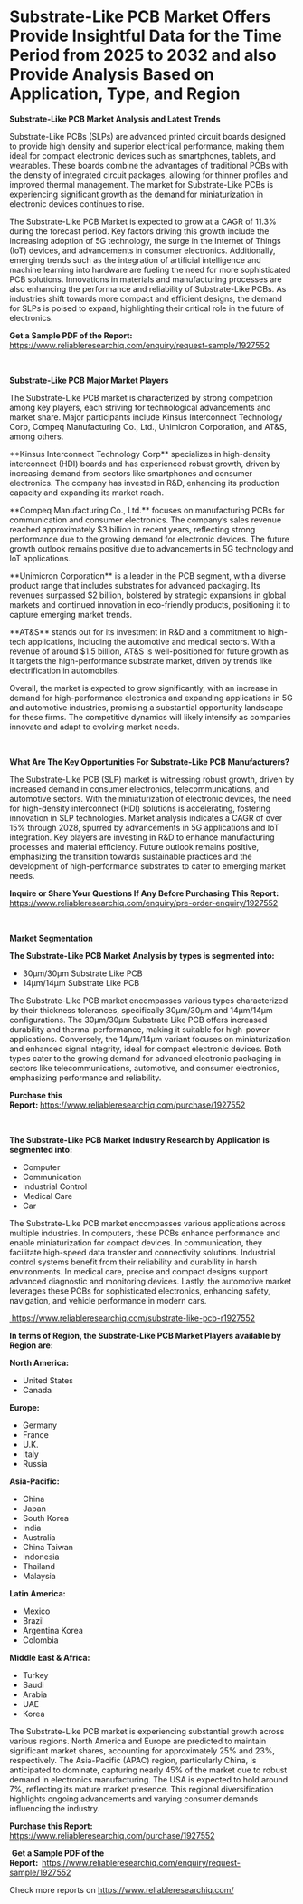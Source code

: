 <p><h1>Substrate-Like PCB Market Offers Provide Insightful Data for the Time Period from 2025 to 2032 and also Provide Analysis Based on Application, Type, and Region</h1></p><p><strong>Substrate-Like PCB Market Analysis and Latest Trends</strong></p>
<p><p>Substrate-Like PCBs (SLPs) are advanced printed circuit boards designed to provide high density and superior electrical performance, making them ideal for compact electronic devices such as smartphones, tablets, and wearables. These boards combine the advantages of traditional PCBs with the density of integrated circuit packages, allowing for thinner profiles and improved thermal management. The market for Substrate-Like PCBs is experiencing significant growth as the demand for miniaturization in electronic devices continues to rise.</p><p>The Substrate-Like PCB Market is expected to grow at a CAGR of 11.3% during the forecast period. Key factors driving this growth include the increasing adoption of 5G technology, the surge in the Internet of Things (IoT) devices, and advancements in consumer electronics. Additionally, emerging trends such as the integration of artificial intelligence and machine learning into hardware are fueling the need for more sophisticated PCB solutions. Innovations in materials and manufacturing processes are also enhancing the performance and reliability of Substrate-Like PCBs. As industries shift towards more compact and efficient designs, the demand for SLPs is poised to expand, highlighting their critical role in the future of electronics.</p></p>
<p><strong>Get a Sample PDF of the Report:&nbsp;</strong> <a href="https://www.reliableresearchiq.com/enquiry/request-sample/1927552?utm_campaign=2101&utm_medium=2&utm_source=Github&utm_content=ia&utm_term=15022025&utm_id=substrate-like-pcb">https://www.reliableresearchiq.com/enquiry/request-sample/1927552</a></p>
<p>&nbsp;</p>
<p><strong>Substrate-Like PCB Major Market Players</strong></p>
<p><p>The Substrate-Like PCB market is characterized by strong competition among key players, each striving for technological advancements and market share. Major participants include Kinsus Interconnect Technology Corp, Compeq Manufacturing Co., Ltd., Unimicron Corporation, and AT&S, among others.</p><p>**Kinsus Interconnect Technology Corp** specializes in high-density interconnect (HDI) boards and has experienced robust growth, driven by increasing demand from sectors like smartphones and consumer electronics. The company has invested in R&D, enhancing its production capacity and expanding its market reach. </p><p>**Compeq Manufacturing Co., Ltd.** focuses on manufacturing PCBs for communication and consumer electronics. The company’s sales revenue reached approximately $3 billion in recent years, reflecting strong performance due to the growing demand for electronic devices. The future growth outlook remains positive due to advancements in 5G technology and IoT applications.</p><p>**Unimicron Corporation** is a leader in the PCB segment, with a diverse product range that includes substrates for advanced packaging. Its revenues surpassed $2 billion, bolstered by strategic expansions in global markets and continued innovation in eco-friendly products, positioning it to capture emerging market trends.</p><p>**AT&S** stands out for its investment in R&D and a commitment to high-tech applications, including the automotive and medical sectors. With a revenue of around $1.5 billion, AT&S is well-positioned for future growth as it targets the high-performance substrate market, driven by trends like electrification in automobiles.</p><p>Overall, the market is expected to grow significantly, with an increase in demand for high-performance electronics and expanding applications in 5G and automotive industries, promising a substantial opportunity landscape for these firms. The competitive dynamics will likely intensify as companies innovate and adapt to evolving market needs.</p></p>
<p>&nbsp;</p>
<p><strong>What Are The Key Opportunities For Substrate-Like PCB Manufacturers?</strong></p>
<p><p>The Substrate-Like PCB (SLP) market is witnessing robust growth, driven by increased demand in consumer electronics, telecommunications, and automotive sectors. With the miniaturization of electronic devices, the need for high-density interconnect (HDI) solutions is accelerating, fostering innovation in SLP technologies. Market analysis indicates a CAGR of over 15% through 2028, spurred by advancements in 5G applications and IoT integration. Key players are investing in R&D to enhance manufacturing processes and material efficiency. Future outlook remains positive, emphasizing the transition towards sustainable practices and the development of high-performance substrates to cater to emerging market needs.</p></p>
<p><strong>Inquire or Share Your Questions If Any Before Purchasing This Report:</strong> <a href="https://www.reliableresearchiq.com/enquiry/pre-order-enquiry/1927552?utm_campaign=2101&utm_medium=2&utm_source=Github&utm_content=ia&utm_term=15022025&utm_id=substrate-like-pcb">https://www.reliableresearchiq.com/enquiry/pre-order-enquiry/1927552</a></p>
<p>&nbsp;</p>
<p><strong>Market Segmentation</strong></p>
<p><strong>The Substrate-Like PCB Market Analysis by types is segmented into:</strong></p>
<p><ul><li>30μm/30μm Substrate Like PCB</li><li>14μm/14μm Substrate Like PCB</li></ul></p>
<p><p>The Substrate-Like PCB market encompasses various types characterized by their thickness tolerances, specifically 30μm/30μm and 14μm/14μm configurations. The 30μm/30μm Substrate Like PCB offers increased durability and thermal performance, making it suitable for high-power applications. Conversely, the 14μm/14μm variant focuses on miniaturization and enhanced signal integrity, ideal for compact electronic devices. Both types cater to the growing demand for advanced electronic packaging in sectors like telecommunications, automotive, and consumer electronics, emphasizing performance and reliability.</p></p>
<p><strong>Purchase this Report:&nbsp;</strong><a href="https://www.reliableresearchiq.com/purchase/1927552?utm_campaign=2101&utm_medium=2&utm_source=Github&utm_content=ia&utm_term=15022025&utm_id=substrate-like-pcb">https://www.reliableresearchiq.com/purchase/1927552</a></p>
<p>&nbsp;</p>
<p><strong>The Substrate-Like PCB Market Industry Research by Application is segmented into:</strong></p>
<p><ul><li>Computer</li><li>Communication</li><li>Industrial Control</li><li>Medical Care</li><li>Car</li></ul></p>
<p><p>The Substrate-Like PCB market encompasses various applications across multiple industries. In computers, these PCBs enhance performance and enable miniaturization for compact devices. In communication, they facilitate high-speed data transfer and connectivity solutions. Industrial control systems benefit from their reliability and durability in harsh environments. In medical care, precise and compact designs support advanced diagnostic and monitoring devices. Lastly, the automotive market leverages these PCBs for sophisticated electronics, enhancing safety, navigation, and vehicle performance in modern cars.</p></p>
<p><a href="https://www.reliableresearchiq.com/substrate-like-pcb-r1927552?utm_campaign=2101&utm_medium=2&utm_source=Github&utm_content=ia&utm_term=15022025&utm_id=substrate-like-pcb">&nbsp;https://www.reliableresearchiq.com/substrate-like-pcb-r1927552</a></p>
<p><strong>In terms of Region, the Substrate-Like PCB Market Players available by Region are:</strong></p>
<p>
    <p> <strong> North America: </strong>
        <ul>
            <li>United States</li>
            <li>Canada</li>
        </ul>
        </p> 
    <p> <strong> Europe: </strong>
        <ul>
            <li>Germany</li>
            <li>France</li>
            <li>U.K.</li>
            <li>Italy</li>
            <li>Russia</li>
        </ul>
        </p> 
    <p> <strong> Asia-Pacific: </strong>
        <ul>
            <li>China</li>
            <li>Japan</li>
            <li>South Korea</li>
            <li>India</li>
            <li>Australia</li>
            <li>China Taiwan</li>
            <li>Indonesia</li>
            <li>Thailand</li>
            <li>Malaysia</li>
        </ul>
        </p> 
    <p> <strong> Latin America: </strong>
        <ul>
            <li>Mexico</li>
            <li>Brazil</li>
            <li>Argentina Korea</li>
            <li>Colombia</li>
        </ul>
        </p> 
    <p> <strong> Middle East & Africa: </strong>
        <ul>
            <li>Turkey</li>
            <li>Saudi</li>
            <li>Arabia</li>
            <li>UAE</li>
            <li>Korea</li>
        </ul>
    </p>
    </p>
<p><p>The Substrate-Like PCB market is experiencing substantial growth across various regions. North America and Europe are predicted to maintain significant market shares, accounting for approximately 25% and 23%, respectively. The Asia-Pacific (APAC) region, particularly China, is anticipated to dominate, capturing nearly 45% of the market due to robust demand in electronics manufacturing. The USA is expected to hold around 7%, reflecting its mature market presence. This regional diversification highlights ongoing advancements and varying consumer demands influencing the industry.</p></p>
<p><strong>Purchase this Report: </strong><a href="https://www.reliableresearchiq.com/purchase/1927552?utm_campaign=2101&utm_medium=2&utm_source=Github&utm_content=ia&utm_term=15022025&utm_id=substrate-like-pcb">https://www.reliableresearchiq.com/purchase/1927552</a></p>
<p>&nbsp;<strong>Get a Sample PDF of the Report:&nbsp;&nbsp;</strong><a href="https://www.reliableresearchiq.com/enquiry/request-sample/1927552?utm_campaign=2101&utm_medium=2&utm_source=Github&utm_content=ia&utm_term=15022025&utm_id=substrate-like-pcb">https://www.reliableresearchiq.com/enquiry/request-sample/1927552</a></p>
<p><strong></strong></p>
<p>Check more reports on <a href="https://www.reliableresearchiq.com/?utm_campaign=2101&utm_medium=2&utm_source=Github&utm_content=ia&utm_term=15022025&utm_id=substrate-like-pcb">https://www.reliableresearchiq.com/</a></p>